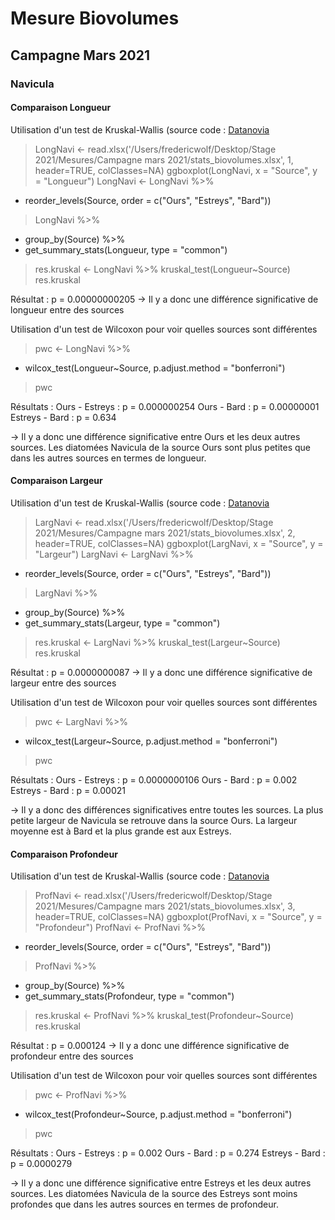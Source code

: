 # Mesure Biovolumes
## Campagne Mars 2021
### Navicula
#### Comparaison Longueur 
Utilisation d'un test de Kruskal-Wallis (source code : [Datanovia](https://www.datanovia.com/en/fr/lessons/test-de-kruskal-wallis-dans-r/)

> LongNavi <- read.xlsx('/Users/fredericwolf/Desktop/Stage 2021/Mesures/Campagne mars 2021/stats_biovolumes.xlsx', 1, header=TRUE, colClasses=NA)
> ggboxplot(LongNavi, x = "Source", y = "Longueur")
> LongNavi <- LongNavi %>%
+ reorder_levels(Source, order = c("Ours", "Estreys", "Bard"))
> LongNavi %>%
+ group_by(Source) %>%
+ get_summary_stats(Longueur, type = "common")
> res.kruskal <- LongNavi %>% kruskal_test(Longueur~Source)
> res.kruskal

Résultat : p = 0.00000000205
-> Il y a donc une différence significative de longueur entre des sources

Utilisation d'un test de Wilcoxon pour voir quelles sources sont différentes 

> pwc <- LongNavi %>%
+ wilcox_test(Longueur~Source, p.adjust.method = "bonferroni")
> pwc

Résultats :
Ours - Estreys : p = 0.000000254
Ours - Bard : p = 0.00000001
Estreys - Bard : p = 0.634

-> Il y a donc une différence significative entre Ours et les deux autres sources. Les diatomées Navicula de la source Ours sont plus petites que dans les autres sources en termes de longueur. 

#### Comparaison Largeur
Utilisation d'un test de Kruskal-Wallis (source code : [Datanovia](https://www.datanovia.com/en/fr/lessons/test-de-kruskal-wallis-dans-r/)

> LargNavi <- read.xlsx('/Users/fredericwolf/Desktop/Stage 2021/Mesures/Campagne mars 2021/stats_biovolumes.xlsx', 2, header=TRUE, colClasses=NA)
> ggboxplot(LargNavi, x = "Source", y = "Largeur")
> LargNavi <- LargNavi %>%
+ reorder_levels(Source, order = c("Ours", "Estreys", "Bard"))
> LargNavi %>%
+ group_by(Source) %>%
+ get_summary_stats(Largeur, type = "common")
> res.kruskal <- LargNavi %>% kruskal_test(Largeur~Source)
> res.kruskal

Résultat : p = 0.0000000087
-> Il y a donc une différence significative de largeur entre des sources

Utilisation d'un test de Wilcoxon pour voir quelles sources sont différentes 

> pwc <- LargNavi %>%
+ wilcox_test(Largeur~Source, p.adjust.method = "bonferroni")
> pwc

Résultats :
Ours - Estreys : p = 0.0000000106
Ours - Bard : p = 0.002
Estreys - Bard : p = 0.00021

-> Il y a donc des différences significatives entre toutes les sources. La plus petite largeur de Navicula se retrouve dans la source Ours. La largeur moyenne est à Bard et la plus grande est aux Estreys. 

#### Comparaison Profondeur
Utilisation d'un test de Kruskal-Wallis (source code : [Datanovia](https://www.datanovia.com/en/fr/lessons/test-de-kruskal-wallis-dans-r/)

> ProfNavi <- read.xlsx('/Users/fredericwolf/Desktop/Stage 2021/Mesures/Campagne mars 2021/stats_biovolumes.xlsx', 3, header=TRUE, colClasses=NA)
> ggboxplot(ProfNavi, x = "Source", y = "Profondeur")
> ProfNavi <- ProfNavi %>%
+ reorder_levels(Source, order = c("Ours", "Estreys", "Bard"))
> ProfNavi %>%
+ group_by(Source) %>%
+ get_summary_stats(Profondeur, type = "common")
> res.kruskal <- ProfNavi %>% kruskal_test(Profondeur~Source)
> res.kruskal

Résultat : p = 0.000124
-> Il y a donc une différence significative de profondeur entre des sources

Utilisation d'un test de Wilcoxon pour voir quelles sources sont différentes 

> pwc <- ProfNavi %>%
+ wilcox_test(Profondeur~Source, p.adjust.method = "bonferroni")
> pwc

Résultats :
Ours - Estreys : p = 0.002
Ours - Bard : p = 0.274
Estreys - Bard : p = 0.0000279

-> Il y a donc une différence significative entre Estreys et les deux autres sources. Les diatomées Navicula de la source des Estreys sont moins profondes que dans les autres sources en termes de profondeur. 
